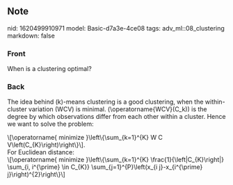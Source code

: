 ## Note
nid: 1620499910971
model: Basic-d7a3e-4ce08
tags: adv_ml::08_clustering
markdown: false

### Front
When is a clustering optimal?

### Back
The idea behind \(k\)-means clustering is a good clustering, when
the within-cluster variation (WCV) is minimal.
\(\operatorname{WCV}(C_k)\) is the degree by which observations
differ from each other within a cluster. Hence we want to solve the
problem:
<div>
  \[\operatorname{ minimize }\left\{\sum_{k=1}^{K} W C
  V\left(C_{K}\right)\right\}\].
</div>
<div>
  For Euclidean distance:
</div>
<div>
  \[\operatorname{ minimize }\left\{\sum_{k=1}^{K}
  \frac{1}{\left|C_{K}\right|} \sum_{i, i^{\prime} \in C_{K}}
  \sum_{j=1}^{P}\left(x_{i j}-x_{i^{\prime} j}\right)^{2}\right\}\]
</div>
